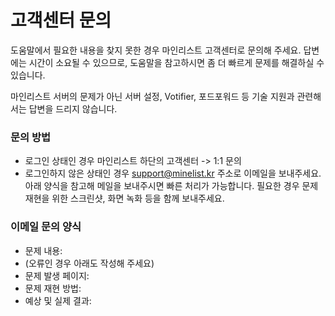 # 고객센터 문의

도움말에서 필요한 내용을 찾지 못한 경우 마인리스트 고객센터로 문의해 주세요. 답변에는 시간이 소요될 수 있으므로, 도움말을 참고하시면 좀 더 빠르게 문제를 해결하실 수 있습니다.

마인리스트 서버의 문제가 아닌 서버 설정, Votifier, 포드포워드 등 기술 지원과 관련해서는 답변을 드리지 않습니다.

### 문의 방법

* 로그인 상태인 경우 마인리스트 하단의 고객센터 -> 1:1 문의
* 로그인하지 않은 상태인 경우 support@minelist.kr 주소로 이메일을 보내주세요.\
  아래 양식을 참고해 메일을 보내주시면 빠른 처리가 가능합니다. 필요한 경우 문제 재현을 위한 스크린샷, 화면 녹화 등을 함께 보내주세요.

### 이메일 문의 양식

* 문제 내용:&#x20;
* (오류인 경우 아래도 작성해 주세요)
* 문제 발생 페이지:
* 문제 재현 방법:
* 예상 및 실제 결과:
